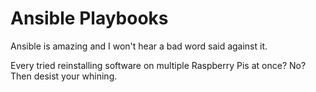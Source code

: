 # Ansible Playbooks

Ansible is amazing and I won't hear a bad word said against it.

Every tried reinstalling software on multiple Raspberry Pis at once? No? Then desist your whining.
